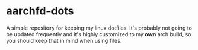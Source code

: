 # aarchfd-dots
A simple repository for keeping my linux dotfiles.
It's probably not going to be updated frequently and it's highly customized to my **own** arch build, so you should keep that in mind when using files.
